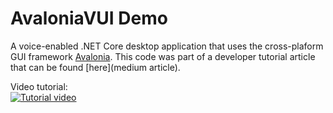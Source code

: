 # AvaloniaVUI Demo

A voice-enabled .NET Core desktop application that uses the cross-plaform GUI framework [Avalonia](https://github.com/AvaloniaUI/Avalonia). This code was part of a developer tutorial article that can be found [here](medium article). 

Video tutorial:<br/>
[![Tutorial video](https://img.youtube.com/vi/AU87_4GpIzo/0.jpg)](https://youtu.be/AU87_4GpIzo)
